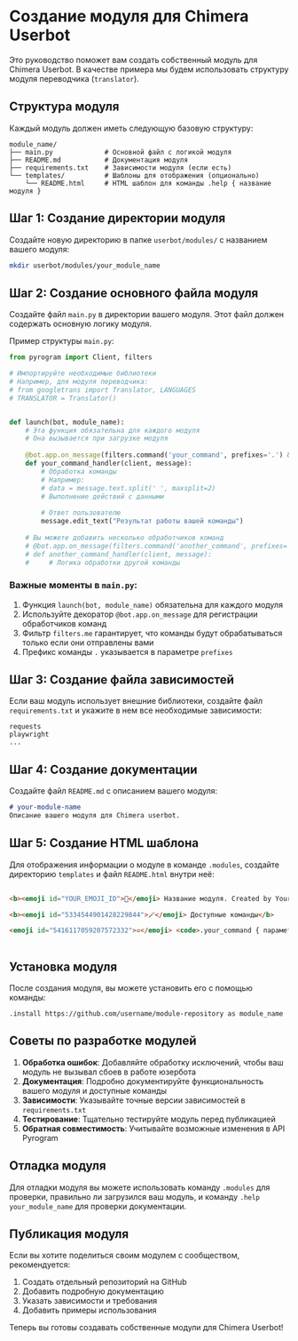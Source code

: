# Создание модуля для Chimera Userbot

Это руководство поможет вам создать собственный модуль для Chimera Userbot. В качестве примера мы будем использовать структуру модуля переводчика (`translator`).

## Структура модуля

Каждый модуль должен иметь следующую базовую структуру:

```
module_name/
├── main.py             # Основной файл с логикой модуля
├── README.md           # Документация модуля
├── requirements.txt    # Зависимости модуля (если есть)
└── templates/          # Шаблоны для отображения (опционально)
    └── README.html     # HTML шаблон для команды .help { название модуля }
```

## Шаг 1: Создание директории модуля

Создайте новую директорию в папке `userbot/modules/` с названием вашего модуля:

```bash
mkdir userbot/modules/your_module_name
```

## Шаг 2: Создание основного файла модуля

Создайте файл `main.py` в директории вашего модуля. Этот файл должен содержать основную логику модуля.

Пример структуры `main.py`:

```python
from pyrogram import Client, filters

# Импортируйте необходимые библиотеки
# Например, для модуля переводчика:
# from googletrans import Translator, LANGUAGES
# TRANSLATOR = Translator()


def launch(bot, module_name):
    # Эта функция обязательна для каждого модуля
    # Она вызывается при загрузке модуля
    
    @bot.app.on_message(filters.command('your_command', prefixes='.') & filters.me)
    def your_command_handler(client, message):
        # Обработка команды
        # Например:
        # data = message.text.split(' ', maxsplit=2)
        # Выполнение действий с данными
        
        # Ответ пользователю
        message.edit_text("Результат работы вашей команды")
        
    # Вы можете добавить несколько обработчиков команд
    # @bot.app.on_message(filters.command('another_command', prefixes='.') & filters.me)
    # def another_command_handler(client, message):
    #     # Логика обработки другой команды
```

### Важные моменты в `main.py`:

1. Функция `launch(bot, module_name)` обязательна для каждого модуля
2. Используйте декоратор `@bot.app.on_message` для регистрации обработчиков команд
3. Фильтр `filters.me` гарантирует, что команды будут обрабатываться только если они отправлены вами
4. Префикс команды `.` указывается в параметре `prefixes`

## Шаг 3: Создание файла зависимостей

Если ваш модуль использует внешние библиотеки, создайте файл `requirements.txt` и укажите в нем все необходимые зависимости:

```
requests
playwright
...
```

## Шаг 4: Создание документации

Создайте файл `README.md` с описанием вашего модуля:

```markdown
# your-module-name
Описание вашего модуля для Chimera userbot.
```

## Шаг 5: Создание HTML шаблона

Для отображения информации о модуле в команде `.modules`, создайте директорию `templates` и файл `README.html` внутри неё:

```html
ㅤ
<b><emoji id="YOUR_EMOJI_ID">🔹</emoji> Название модуля. Created by Your_Name.</b>

<b><emoji id="5334544901428229844">🪄</emoji> Доступные команды</b>

<emoji id="5416117059207572332">▫</emoji> <code>.your_command { параметр1 } { параметр2 }</code> — Описание команды
ㅤ
```

## Установка модуля

После создания модуля, вы можете установить его с помощью команды:

```
.install https://github.com/username/module-repository as module_name
```

## Советы по разработке модулей

1. **Обработка ошибок**: Добавляйте обработку исключений, чтобы ваш модуль не вызывал сбоев в работе юзербота
2. **Документация**: Подробно документируйте функциональность вашего модуля и доступные команды
3. **Зависимости**: Указывайте точные версии зависимостей в `requirements.txt`
4. **Тестирование**: Тщательно тестируйте модуль перед публикацией
5. **Обратная совместимость**: Учитывайте возможные изменения в API Pyrogram

## Отладка модуля

Для отладки модуля вы можете использовать команду `.modules` для проверки, правильно ли загрузился ваш модуль, и команду `.help your_module_name` для проверки документации.

## Публикация модуля

Если вы хотите поделиться своим модулем с сообществом, рекомендуется:

1. Создать отдельный репозиторий на GitHub
2. Добавить подробную документацию
3. Указать зависимости и требования
4. Добавить примеры использования

Теперь вы готовы создавать собственные модули для Chimera Userbot!